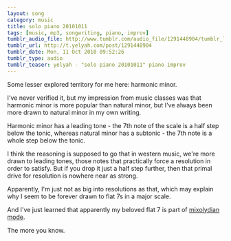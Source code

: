 ```yaml
---
layout: song
category: music
title: solo piano 20101011
tags: [music, mp3, songwriting, piano, improv]
tumblr_audio_file: http://www.tumblr.com/audio_file/1291448904/tumblr_la4rzeaYJJ1qzo4ep
tumblr_url: http://t.yelyah.com/post/1291448904
tumblr_date: Mon, 11 Oct 2010 09:52:26
tumblr_type: audio
tumblr_teaser: yelyah - "solo piano 20101011" piano improv
---
```

Some lesser explored territory for me here: harmonic minor.

I've never verified it, but my impression from music classes was that harmonic minor is more popular than natural minor, but I've always been more drawn to natural minor in my own writing.

Harmonic minor has a leading tone - the 7th note of the scale is a half step below the tonic, whereas natural minor has a subtonic - the 7th note is a whole step below the tonic.

I think the reasoning is supposed to go that in western music, we're more drawn to leading tones, those notes that practically force a resolution in order to satisfy. But if you drop it just a half step further, then that primal drive for resolution is nowhere near as strong.

Apparently, I'm just not as big into resolutions as that, which may explain why I seem to be forever drawn to flat 7s in a major scale.

And I've just learned that apparently my beloved flat 7 is part of [mixolydian mode](http://en.wikipedia.org/wiki/Mixolydian_mode).

The more you know.

